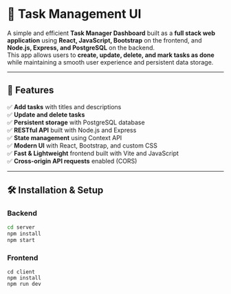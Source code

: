 # 📌 Task Management UI

A simple and efficient **Task Manager Dashboard** built as a **full stack web application** using **React, JavaScript, Bootstrap** on the frontend, and **Node.js, Express, and PostgreSQL** on the backend.  
This app allows users to **create, update, delete, and mark tasks as done** while maintaining a smooth user experience and persistent data storage.

---

## 🚀 Features

✅ **Add tasks** with titles and descriptions  
✅ **Update and delete tasks**  
✅ **Persistent storage** with PostgreSQL database  
✅ **RESTful API** built with Node.js and Express  
✅ **State management** using Context API  
✅ **Modern UI** with React, Bootstrap, and custom CSS  
✅ **Fast & Lightweight** frontend built with Vite and JavaScript  
✅ **Cross-origin API requests** enabled (CORS)  

---

## 🛠 Installation & Setup

### Backend

```bash
cd server
npm install
npm start
```

### Frontend
```
cd client
npm install
npm run dev
```
